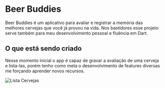 # Beer Buddies
Beer Buddies é um aplicativo para avaliar e registrar a memória das melhores cervejas que você já provou na vida. Nos bastidores esse projeto serve também para meu desenvolvimento pessoal e fluência em Dart.

## O que está sendo criado
Nesse momento inicial o app é capaz de gravar a avaliação de uma cerveja e lista-las, porém tenho como meta o desenvolvimento de features diversas me forçando aprender novos recursos.

![Lista Cervejas](https://i.imgur.com/ZxBn6x4.png)
